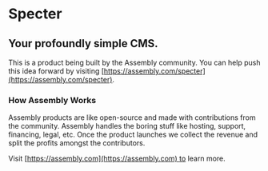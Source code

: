# Specter

## Your profoundly simple CMS.

This is a product being built by the Assembly community. You can help push this idea forward by visiting [https://assembly.com/specter](https://assembly.com/specter).

### How Assembly Works

Assembly products are like open-source and made with contributions from the community. Assembly handles the boring stuff like hosting, support, financing, legal, etc. Once the product launches we collect the revenue and split the profits amongst the contributors.

Visit [https://assembly.com](https://assembly.com) to learn more.
